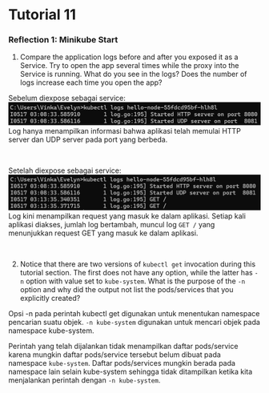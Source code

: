 # Tutorial 11

### Reflection 1: Minikube Start

1. Compare the application logs before and after you exposed it as a Service.
Try to open the app several times while the proxy into the Service is running.
What do you see in the logs? Does the number of logs increase each time you open the app?

Sebelum diexpose sebagai service:
![](images/1.png)
Log hanya menampilkan informasi bahwa aplikasi telah memulai HTTP server dan UDP server pada port yang berbeda.

<br>

Setelah diexpose sebagai service:
![](images/2.png)
Log kini menampilkan request yang masuk ke dalam aplikasi. Setiap kali aplikasi diakses, jumlah log bertambah, muncul log `GET /` yang menunjukkan request GET yang masuk ke dalam aplikasi.

<br>

2. Notice that there are two versions of `kubectl get` invocation during this tutorial section.
The first does not have any option, while the latter has `-n` option with value set to `kube-system`.
What is the purpose of the `-n` option and why did the output not list the pods/services that you explicitly created?

Opsi -n pada perintah kubectl get digunakan untuk menentukan namespace pencarian suatu objek. `-n kube-system` digunakan untuk mencari objek pada namespace kube-system.

Perintah yang telah dijalankan tidak menampilkan daftar pods/service karena mungkin daftar pods/service tersebut belum dibuat pada namespace `kube-system`. Daftar pods/services mungkin berada pada namespace lain selain kube-system sehingga tidak ditampilkan ketika kita menjalankan perintah dengan `-n kube-system`.
